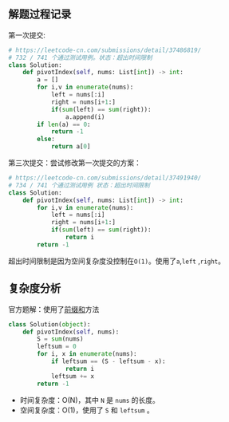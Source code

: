 
## 解题过程记录

第一次提交:

```python
# https://leetcode-cn.com/submissions/detail/37486819/
# 732 / 741 个通过测试用例。状态：超出时间限制
class Solution:
    def pivotIndex(self, nums: List[int]) -> int:
        a = []
        for i,v in enumerate(nums):
            left = nums[:i]
            right = nums[i+1:]
            if(sum(left) == sum(right)):
                a.append(i)
        if len(a) == 0:
            return -1
        else:
            return a[0]
```

第三次提交：尝试修改第一次提交的方案：

```python
# https://leetcode-cn.com/submissions/detail/37491940/
# 734 / 741 个通过测试用例 状态：超出时间限制
class Solution:
    def pivotIndex(self, nums: List[int]) -> int:
        for i,v in enumerate(nums):
            left = nums[:i]
            right = nums[i+1:]
            if(sum(left) == sum(right)):
                return i
        return -1
```

超出时间限制是因为空间复杂度没控制在`O(1)`。使用了`a`,`left` ,`right`。

## 复杂度分析

官方题解：使用了[前缀和](https://leetcode-cn.com/problems/find-pivot-index/solution/xun-zhao-shu-zu-de-zhong-xin-suo-yin-by-leetcode/)方法
```python
class Solution(object):
    def pivotIndex(self, nums):
        S = sum(nums)
        leftsum = 0
        for i, x in enumerate(nums):
            if leftsum == (S - leftsum - x):
                return i
            leftsum += x
        return -1

```
- 时间复杂度：O(N)，其中 `N` 是 `nums` 的长度。
- 空间复杂度：O(1)，使用了 `S` 和 `leftsum` 。